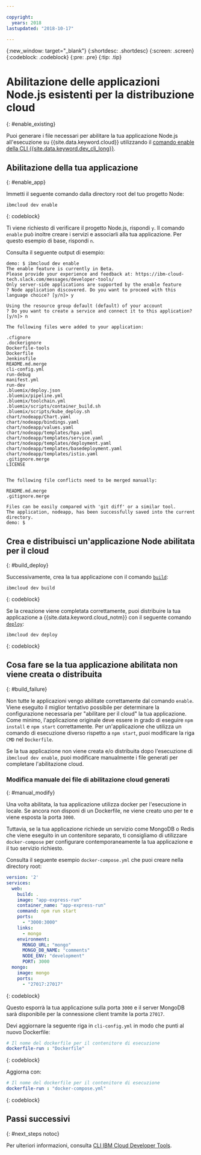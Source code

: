 ```yaml
---

copyright:
  years: 2018
lastupdated: "2018-10-17"

---
```


{:new_window: target="_blank"}
{:shortdesc: .shortdesc}
{:screen: .screen}
{:codeblock: .codeblock}
{:pre: .pre}
{:tip: .tip}

# Abilitazione delle applicazioni Node.js esistenti per la distribuzione cloud 
{: #enable_existing}

Puoi generare i file necessari per abilitare la tua applicazione Node.js all'esecuzione su {{site.data.keyword.cloud}} utilizzando il [comando enable della CLI {{site.data.keyword.dev_cli_long}}](https://console.bluemix.net/docs/cli/idt/commands.html#enable).

## Abilitazione della tua applicazione 
{: #enable_app}

Immetti il seguente comando dalla directory root del tuo progetto Node: 
```
ibmcloud dev enable
```
{: codeblock}

Ti viene richiesto di verificare il progetto Node.js, rispondi `y`. Il comando `enable` può inoltre creare i servizi e associarli alla tua applicazione. Per questo esempio di base, rispondi `n`.

Consulta il seguente output di esempio: 
```
demo: $ ibmcloud dev enable
The enable feature is currently in Beta.
Please provide your experience and feedback at: https://ibm-cloud-tech.slack.com/messages/developer-tools/
Only server-side applications are supported by the enable feature
? Node application discovered. Do you want to proceed with this language choice? [y/n]> y

Using the resource group default (default) of your account
? Do you want to create a service and connect it to this application? [y/n]> n
                                    
The following files were added to your application:

.cfignore
.dockerignore
Dockerfile-tools
Dockerfile
Jenkinsfile
README.md.merge
cli-config.yml
run-debug
manifest.yml
run-dev
.bluemix/deploy.json
.bluemix/pipeline.yml
.bluemix/toolchain.yml
.bluemix/scripts/container_build.sh
.bluemix/scripts/kube_deploy.sh
chart/nodeapp/Chart.yaml
chart/nodeapp/bindings.yaml
chart/nodeapp/values.yaml
chart/nodeapp/templates/hpa.yaml
chart/nodeapp/templates/service.yaml
chart/nodeapp/templates/deployment.yaml
chart/nodeapp/templates/basedeployment.yaml
chart/nodeapp/templates/istio.yaml
.gitignore.merge
LICENSE


The following file conflicts need to be merged manually:

README.md.merge
.gitignore.merge

Files can be easily compared with 'git diff' or a similar tool.
The application, nodeapp, has been successfully saved into the current directory.
demo: $
```

## Crea e distribuisci un'applicazione Node abilitata per il cloud
{: #build_deploy}

Successivamente, crea la tua applicazione con il comando [`build`](/docs/cli/idt/commands.html#build):
```
ibmcloud dev build
```
{: codeblock}

Se la creazione viene completata correttamente, puoi distribuire la tua applicazione a {{site.data.keyword.cloud_notm}} con il seguente comando [`deploy`](/docs/cli/idt/commands.html#deploy): 
```
ibmcloud dev deploy
```
{: codeblock}

## Cosa fare se la tua applicazione abilitata non viene creata o distribuita
{: #build_failure}

Non tutte le applicazioni vengo abilitate correttamente dal comando `enable`. Viene eseguito il miglior tentativo possibile per determinare la configurazione necessaria per "abilitare per il cloud" la tua applicazione. Come minimo, l'applicazione originale deve essere in grado di eseguire `npm install` e `npm start` correttamente. Per un'applicazione che utilizza un comando di esecuzione diverso rispetto a `npm start`, puoi modificare la riga `CMD` nel `Dockerfile`.

Se la tua applicazione non viene creata e/o distribuita dopo l'esecuzione di `ibmcloud dev enable`, puoi modificare manualmente i file generati per completare l'abilitazione cloud.

### Modifica manuale dei file di abilitazione cloud generati
{: #manual_modify}

Una volta abilitata, la tua applicazione utilizza docker per l'esecuzione in locale. Se ancora non disponi di un Dockerfile, ne viene creato uno per te e viene esposta la porta `3000`.

Tuttavia, se la tua applicazione richiede un servizio come MongoDB o Redis che viene eseguito in un contenitore separato, ti consigliamo di utilizzare `docker-compose` per configurare contemporaneamente la tua applicazione e il tuo servizio richiesto.

Consulta il seguente esempio `docker-compose.yml` che puoi creare nella directory root:
```yaml
version: '2'
services:
  web:
    build: .
    image: "app-express-run"
    container_name: "app-express-run"
    command: npm run start
    ports:
      - "3000:3000"
    links:
      - mongo
    environment:
      MONGO_URL: "mongo"
      MONGO_DB_NAME: "comments"
      NODE_ENV: "development"
      PORT: 3000
  mongo:
    image: mongo
    ports:
      - "27017:27017" 
```
{: codeblock}

Questo esporrà la tua applicazione sulla porta `3000` e il server MongoDB sarà disponibile per la connessione client tramite la porta `27017`.

Devi aggiornare la seguente riga in `cli-config.yml` in modo che punti al nuovo Dockerfile: 
```yaml
# Il nome del dockerfile per il contenitore di esecuzione
dockerfile-run : "Dockerfile"
```
{: codeblock}

Aggiorna con:
```yaml
# Il nome del dockerfile per il contenitore di esecuzione
dockerfile-run : "docker-compose.yml"
```
{: codeblock}

## Passi successivi
{: #next_steps notoc}

Per ulteriori informazioni, consulta [CLI IBM Cloud Developer Tools](https://console.bluemix.net/docs/cli/idt/commands.html#idt-cli).
